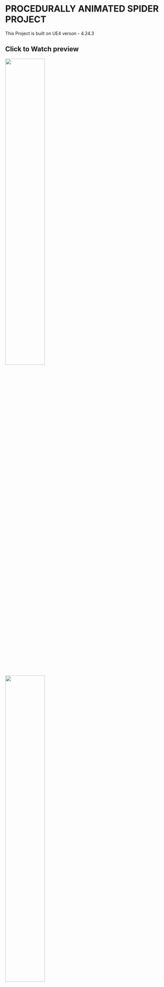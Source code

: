 # PROCEDURALLY ANIMATED SPIDER PROJECT

This Project is built on UE4 verson - 4.24.3

## Click to Watch preview

[<img src="https://img.youtube.com/vi/V-X5nx_6R1E/maxresdefault.jpg" width="50%">](www.youtube.com/watch?v=V-X5nx_6R1E)

[<img src="https://img.youtube.com/vi/fPy6CQvWtoo/maxresdefault.jpg" width="50%">](www.youtube.com/watch?v=fPy6CQvWtoo)


## Legal info

Unreal® is a trademark or registered trademark of Epic Games, Inc. in the United States of America and elsewhere.

Unreal® Engine, Copyright 1998 – 2019, Epic Games, Inc. All rights reserved.